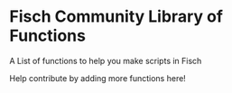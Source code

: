 # Fisch Community Library of Functions

A List of functions to help you make scripts in Fisch

Help contribute by adding more functions here!
